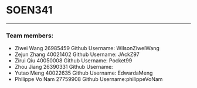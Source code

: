 # SOEN341

---

### Team members:
- Ziwei Wang 26985459 Github Username: WilsonZiweiWang
- Zejun Zhang 40021402 Github Username: JAckZ97
- Zirui Qiu 40050008 Github Username: Pocket99
- Zhou Jiang 26390331 Github Username:
- Yutao Meng 40022635 Github Username: EdwardaMeng 
- Philippe Vo Nam 27759908 Github Username:philippeVoNam


